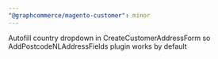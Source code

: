 ```yaml
---
"@graphcommerce/magento-customer": minor
---
```


Autofill country dropdown in CreateCustomerAddressForm so AddPostcodeNLAddressFields plugin works by default
